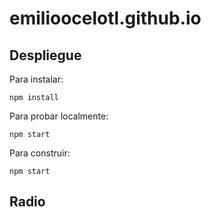 # emilioocelotl.github.io

## Despliegue

Para instalar:

`npm install`

Para probar localmente:  

`npm start`

Para construir: 

`npm start`

## Radio


